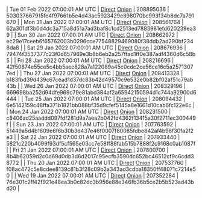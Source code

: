 | Tue 01 Feb 2022 07:00:01 AM UTC | [Direct](https://oshi.at/WZqs) [Onion](http://5ety7tpkim5me6eszuwcje7bmy25pbtrjtue7zkqqgziljwqy3rrikqd.onion/WZqs) | 208895036 | 503037667915fe4f97661b5e4d43ac5923429e898070bc993f34b8dc7a791670 | 
| Mon 31 Jan 2022 07:00:01 AM UTC | [Direct](https://oshi.at/JEEa) [Onion](http://5ety7tpkim5me6eszuwcje7bmy25pbtrjtue7zkqqgziljwqy3rrikqd.onion/JEEa) | 208561764 | 62a301df3b0d4dc3a715a8d51a7ad3baf8c1cd2513ed7883981efd620239ea39 | 
| Sun 30 Jan 2022 07:00:01 AM UTC | [Direct](https://oshi.at/tLKP) [Onion](http://5ety7tpkim5me6eszuwcje7bmy25pbtrjtue7zkqqgziljwqy3rrikqd.onion/tLKP) | 208662972 | ec29e17ceeb6f65762003b0296cce77548829469080f38ddb2ad290bf2348da8 | 
| Sat 29 Jan 2022 07:00:01 AM UTC | [Direct](https://oshi.at/uDyi) [Onion](http://5ety7tpkim5me6eszuwcje7bmy25pbtrjtue7zkqqgziljwqy3rrikqd.onion/uDyi) | 208676936 | 79474f3537377c23f0d857969e3b8b6eb2a257ffad1ff0e387adf4360d6c58b5 | 
| Fri 28 Jan 2022 07:00:01 AM UTC | [Direct](https://oshi.at/DqvE) [Onion](http://5ety7tpkim5me6eszuwcje7bmy25pbtrjtue7zkqqgziljwqy3rrikqd.onion/DqvE) | 208216696 | 42f50874e55ce5c4bb5aec828a7a122089a45c0cdc2ce56ce16c5a25713077ed | 
| Thu 27 Jan 2022 07:00:01 AM UTC | [Direct](https://oshi.at/ecBM) [Onion](http://5ety7tpkim5me6eszuwcje7bmy25pbtrjtue7zkqqgziljwqy3rrikqd.onion/ecBM) | 208413328 | b183fbd39d439c67cead1d37dc83b42d49570c9e532e0b82bf02af51c79ab43b | 
| Wed 26 Jan 2022 07:00:01 AM UTC | [Direct](https://oshi.at/Rocq) [Onion](http://5ety7tpkim5me6eszuwcje7bmy25pbtrjtue7zkqqgziljwqy3rrikqd.onion/Rocq) | 208329196 | 669698ba252d94dfe969c79e81abd384af2a65942150594d1c744a92900d6444 | 
| Tue 25 Jan 2022 07:00:01 AM UTC | [Direct](https://oshi.at/zxke) [Onion](http://5ety7tpkim5me6eszuwcje7bmy25pbtrjtue7zkqqgziljwqy3rrikqd.onion/zxke) | 208094432 | 6e5142159c48ffa371b1821bb088bf35d9cfef5145a8e1661d10cab6fc122e6c | 
| Mon 24 Jan 2022 07:00:01 AM UTC | [Direct](https://oshi.at/HRgQ) [Onion](http://5ety7tpkim5me6eszuwcje7bmy25pbtrjtue7zkqqgziljwqy3rrikqd.onion/HRgQ) | 208231500 | c8406ad25aaddd097fdf281d9a7aea2b042fd4362f13415a30f2711ec300449f | 
| Sun 23 Jan 2022 07:00:01 AM UTC | [Direct](https://oshi.at/FSqT) [Onion](http://5ety7tpkim5me6eszuwcje7bmy25pbtrjtue7zkqqgziljwqy3rrikqd.onion/FSqT) | 207763592 | 51449a5d4b1609e6f6b30b3d437e46f0007f80085fdbe842af4b96f30fa2f2e3 | 
| Sat 22 Jan 2022 07:00:01 AM UTC | [Direct](https://oshi.at/tHJc) [Onion](http://5ety7tpkim5me6eszuwcje7bmy25pbtrjtue7zkqqgziljwqy3rrikqd.onion/tHJc) | 207933440 | 5821c220b4099f93df5cf565e03cc7e58ff86fab515b7888f2c9168c0ab1087f | 
| Fri 21 Jan 2022 07:00:01 AM UTC | [Direct](https://oshi.at/PJvD) [Onion](http://5ety7tpkim5me6eszuwcje7bmy25pbtrjtue7zkqqgziljwqy3rrikqd.onion/PJvD) | 207800700 | 8b4b62059d2c0d69d0db3d6d2017c95ecfb3590dc652bc46512cf9c6cdd38772 | 
| Thu 20 Jan 2022 07:00:01 AM UTC | [Direct](https://oshi.at/Sxvj) [Onion](http://5ety7tpkim5me6eszuwcje7bmy25pbtrjtue7zkqqgziljwqy3rrikqd.onion/Sxvj) | 207537760 | f08ac472c5e8cdee8139c81b3f28c09b2a343ad3cdba18350ff48071c7214e50 | 
| Wed 19 Jan 2022 07:00:01 AM UTC | [Direct](https://oshi.at/oLMb) [Onion](http://5ety7tpkim5me6eszuwcje7bmy25pbtrjtue7zkqqgziljwqy3rrikqd.onion/oLMb) | 207352284 | 76e301c2ff42f921e48ea3b0c82dc3b956e88e346fb36b5ce2b5b523ad43bd20 | 
